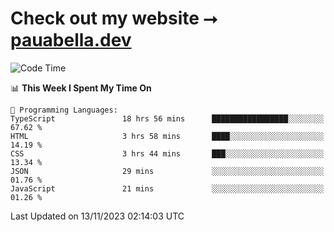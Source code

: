 # Check out my website ⭢ [pauabella.dev](https://pauabella.dev)

<!--START_SECTION:waka-->
![Code Time](http://img.shields.io/badge/Code%20Time-2%2C665%20hrs%2053%20mins-blue)

📊 **This Week I Spent My Time On** 

```text
💬 Programming Languages: 
TypeScript               18 hrs 56 mins      █████████████████░░░░░░░░   67.62 % 
HTML                     3 hrs 58 mins       ████░░░░░░░░░░░░░░░░░░░░░   14.19 % 
CSS                      3 hrs 44 mins       ███░░░░░░░░░░░░░░░░░░░░░░   13.34 % 
JSON                     29 mins             ░░░░░░░░░░░░░░░░░░░░░░░░░   01.76 % 
JavaScript               21 mins             ░░░░░░░░░░░░░░░░░░░░░░░░░   01.26 % 
```


 Last Updated on 13/11/2023 02:14:03 UTC
<!--END_SECTION:waka-->
